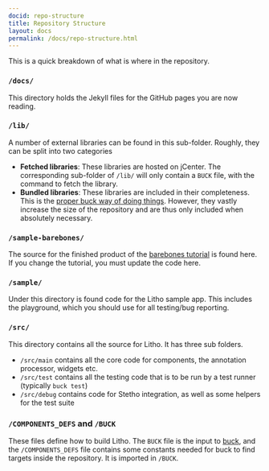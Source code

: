 ```yaml
---
docid: repo-structure
title: Repository Structure
layout: docs
permalink: /docs/repo-structure.html
---
```


This is a quick breakdown of what is where in the repository.

### `/docs/`

This directory holds the Jekyll files for the GitHub pages you are now reading.

### `/lib/`

A number of external libraries can be found in this sub-folder.  Roughly, they can be split into two categories

 * **Fetched libraries**:  These libraries are hosted on jCenter.  The corresponding sub-folder of `/lib/` will only contain a `BUCK` file, with the command to fetch the library.
 * **Bundled libraries**:  These libraries are included in their completeness.  This is the [proper buck way of doing things](https://buckbuild.com/command/fetch.html).  However, they vastly increase the size of the repository and are thus only included when absolutely necessary.

### `/sample-barebones/`

The source for the finished product of the [barebones tutorial](/tutorial/) is found here.  If you change the tutorial, you must update the code here.

### `/sample/`

Under this directory is found code for the Litho sample app.  This includes the playground, which you should use for all testing/bug reporting.

### `/src/`

This directory contains all the source for Litho.  It has three sub folders.

 * `/src/main` contains all the core code for components, the annotation processor, widgets etc.
 * `/src/test` contains all the testing code that is to be run by a test runner (typically `buck test`)
 * `/src/debug` contains code for Stetho integration, as well as some helpers for the test suite

### `/COMPONENTS_DEFS` and `/BUCK`

These files define how to build Litho.  The `BUCK` file is the input to [buck](https://buckbuild.com), and the `/COMPONENTS_DEFS` file contains some constants needed for buck to find targets inside the repository.  It is imported in `/BUCK`.

